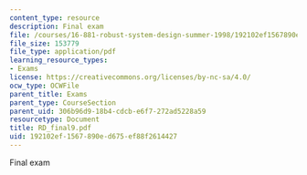 ```yaml
---
content_type: resource
description: Final exam
file: /courses/16-881-robust-system-design-summer-1998/192102ef1567890ed675ef88f2614427_RD_final9.pdf
file_size: 153779
file_type: application/pdf
learning_resource_types:
- Exams
license: https://creativecommons.org/licenses/by-nc-sa/4.0/
ocw_type: OCWFile
parent_title: Exams
parent_type: CourseSection
parent_uid: 306b96d9-18b4-cdcb-e6f7-272ad5228a59
resourcetype: Document
title: RD_final9.pdf
uid: 192102ef-1567-890e-d675-ef88f2614427
---
```

Final exam